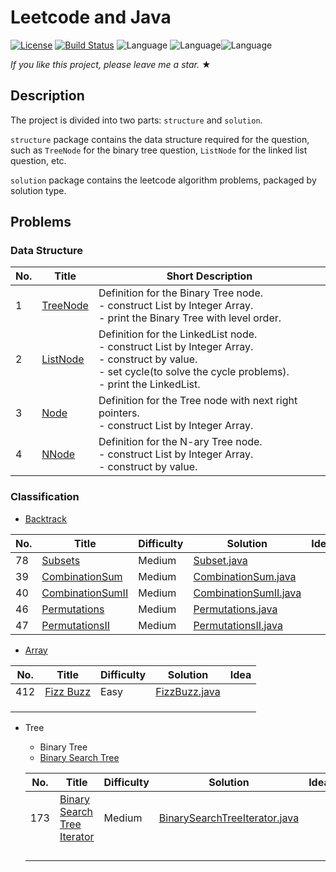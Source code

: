 # Leetcode and Java

[![License](https://img.shields.io/badge/license-Apache_2.0-blue.svg)](LICENSE.md) [![Build Status](https://travis-ci.org/fishercoder1534/Leetcode.svg?branch=master)](https://travis-ci.org/fishercoder1534/Leetcode) ![Language](https://img.shields.io/badge/language-Java-blue.svg) ![Language](https://img.shields.io/badge/Leetcode-blue.svg)![Language](https://img.shields.io/badge/Algorithm-blue.svg)

_If you like this project, please leave me a star._ &#9733;

## Description
The project is divided into two parts: `structure` and `solution`.

`structure` package contains the data structure required for the question, such as `TreeNode` for the binary tree question, `ListNode` for the linked list question, etc.

`solution` package contains the leetcode algorithm problems, packaged by solution type.



## Problems

### Data Structure

| No.  | Title                                            | Short Description                                            |
| ---- | ------------------------------------------------ | ------------------------------------------------------------ |
| 1    | [TreeNode](src/leetcode/structure/TreeNode.java) | Definition for the Binary Tree node. <br />- construct List by Integer Array.<br />- print the Binary Tree with level order. |
| 2    | [ListNode](src/leetcode/structure/ListNode.java) | Definition for the LinkedList node. <br />- construct List by Integer Array.<br />- construct by value.<br />- set cycle(to solve the cycle problems).<br />- print the LinkedList. |
| 3    | [Node](src/leetcode/structure/Node.java)         | Definition for the Tree node with next right pointers. <br />- construct List by Integer Array. |
| 4    | [NNode](src/leetcode/structure/NNode.java)       | Definition for the N-ary Tree node. <br />- construct List by Integer Array.<br />- construct by value. |





### Classification

- [Backtrack](src/leetcode/solution/backtrack)

| No.  | Title   | Difficulty | Solution                                                   | Idea |
| ---- | ------- | ---------- | ---------------------------------------------------------- | ---- |
| 78   | [Subsets](https://leetcode.com/problems/subsets/) 	                   | Medium    | [Subset.java](src/leetcode/solution/backtrack/Subset.java) |      |
| 39   | [CombinationSum](https://leetcode.com/problems/combination-sum/)      | Medium     | [CombinationSum.java](src/leetcode/solution/backtrack/CombinationSum.java) |      |
| 40   | [CombinationSumII](https://leetcode.com/problems/combination-sum-II/) | Medium     | [CombinationSumII.java](src/leetcode/solution/backtrack/CombinationSumII.java) |      |
| 46   | [Permutations](https://leetcode.com/problems/permutations/)           | Medium | [Permutations.java](src/leetcode/solution/backtrack/Permutations.java) | |
| 47 | [PermutationsII](https://leetcode.com/problems/permutations-ii/) | Medium | [PermutationsII.java](src/leetcode/solution/backtrack/PermutationsII.java) | |

- [Array](src/leetcode/solution/array)

| No.  | Title                                                 | Difficulty | Solution                                                   | Idea |
| ---- | ----------------------------------------------------- | ---------- | ---------------------------------------------------------- | ---- |
| 412  | [Fizz Buzz](https://leetcode.com/problems/fizz-buzz/) | Easy       | [FizzBuzz.java](src/leetcode/solution/array/FizzBuzz.java) |      |
|      |                                                       |            |                                                            |      |
|      |                                                       |            |                                                            |      |
|      |                                                       |            |                                                            |      |

- Tree

  - Binary Tree
  - [Binary Search Tree](src/leetcode/solution/tree/bst)

  | No.  | Title                                                        | Difficulty | Solution                                                     | Idea |
  | ---- | ------------------------------------------------------------ | ---------- | ------------------------------------------------------------ | ---- |
  | 173  | [Binary Search Tree Iterator](https://leetcode.com/problems/binary-search-tree-iterator/) | Medium     | [BinarySearchTreeIterator.java](src/leetcode/solution/tree/bst/BinarySearchTreeIterator.java) |      |
  |      |                                                              |            |                                                              |      |
  |      |                                                              |            |                                                              |      |
  |      |                                                              |            |                                                              |      |
  |      |                                                              |            |                                                              |      |

  
